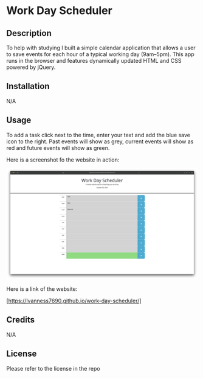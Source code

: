 # Work Day Scheduler

## Description

To help with studying I built a simple calendar application that allows a user to save events for each hour of a typical working day (9am–5pm). This app runs in the browser and features dynamically updated HTML and CSS powered by jQuery.


## Installation

N/A

## Usage

To add a task click next to the time, enter your text and add the blue save icon to the right. Past events will show as grey, current events will show as red and future events will show as green.

Here is a screenshot fo the website in action:

![Alt text](work-day-scheduler-demo.png)

Here is a link of the website:

[https://lvanness7690.github.io/work-day-scheduler/]

## Credits

N/A

## License

Please refer to the license in the repo